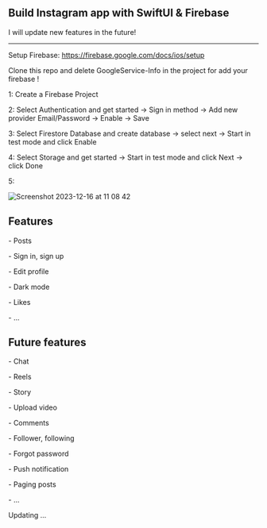 <h2> Build Instagram app with SwiftUI & Firebase </h2>

I will update new features in the future!

--------------------------------------------------------------------------------------------------------------------------------------------

Setup Firebase: https://firebase.google.com/docs/ios/setup

Clone this repo and delete GoogleService-Info in the project for add your firebase !

<p> 1: Create a Firebase Project </p>
<p> 2: Select Authentication and get started -> Sign in method -> Add new provider Email/Password -> Enable -> Save </p>
<p> 3: Select Firestore Database and create database -> select next -> Start in test mode and click Enable </p>
<p> 4: Select Storage and get started -> Start in test mode and click Next -> click Done </p>
5:

![Screenshot 2023-12-16 at 11 08 42](https://github.com/xqsadness/Messenger-SwiftUI/assets/81242756/f7bf20cd-13c7-49da-8ec2-4c4734e29634)

<h2> Features </h2>
<p> - Posts </p>
<p> - Sign in, sign up </p>
<p> - Edit profile </p>
<p> - Dark mode </p>
<p> - Likes </p>
<p> - ... </p>
<h2> Future  features </h2>
<p> - Chat </p>
<p> - Reels </p>
<p> - Story </p>
<p> - Upload video </p>
<p> - Comments </p>
<p> - Follower, following </p>
<p> - Forgot password </p>
<p> - Push notification </p>
<p> - Paging posts </p>
<p> - ... </p>

Updating ... 


